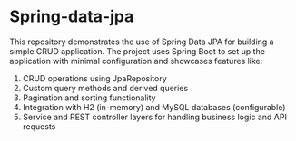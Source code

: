 # Spring-data-jpa
This repository demonstrates the use of Spring Data JPA for building a simple CRUD application. The project uses Spring Boot to set up the application with minimal configuration and showcases features like:
1. CRUD operations using JpaRepository
2. Custom query methods and derived queries
3. Pagination and sorting functionality
4. Integration with H2 (in-memory) and MySQL databases (configurable)
5. Service and REST controller layers for handling business logic and API requests
